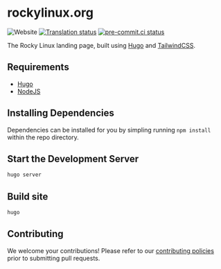 # rockylinux.org

![Website](https://img.shields.io/website?url=https%3A%2F%2Frockylinux.org)
[![Translation status](http://weblate.rockylinux.org/widgets/rockylinux-org/-/website/svg-badge.svg)](http://weblate.rockylinux.org/engage/rockylinux-org/)
[![pre-commit.ci status](https://results.pre-commit.ci/badge/github/rocky-linux/rockylinux.org/main.svg)](https://results.pre-commit.ci/latest/github/rocky-linux/rockylinux.org/main)

The Rocky Linux landing page, built using [Hugo](https://gohugo.io) and [TailwindCSS](https://tailwindcss.com).

## Requirements

- [Hugo](https://gohugo.io)
- [NodeJS](https://nodejs.org)

## Installing Dependencies

Dependencies can be installed for you by simpling running `npm install` within the repo directory.

## Start the Development Server

```bash
hugo server
```

## Build site

```bash
hugo
```

## Contributing

We welcome your contributions! Please refer to our [contributing policies](https://github.com/rocky-linux/rockylinux.org/blob/main/CONTRIBUTING.md) prior to submitting pull requests.
